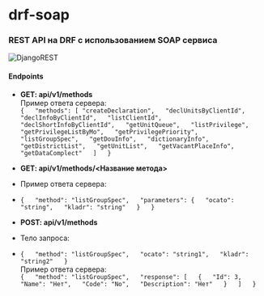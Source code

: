 # drf-soap

### REST API на DRF c использованием SOAP сервиса

![DjangoREST](https://img.shields.io/badge/DJANGO-REST-ff1709?style=for-the-badge&logo=django&logoColor=white&color=ff1709&labelColor=gray)

#### Endpoints

* **GET: api/v1/methods**  
Пример ответа сервера:  
`{  
   "methods": [
        "createDeclaration",  
        "declUnitsByClientId",  
        "declInfoByClientId",  
        "listClientId",  
        "declShortInfoByClientId",  
        "getUnitQueue",  
        "listPrivilege",  
        "getPrivilegeListByMo",  
        "getPrivilegePriority",  
        "listGroupSpec",  
        "getDouInfo",  
        "dictionaryInfo",  
        "getDistrictList",  
        "getUnitList",  
        "getVacantPlaceInfo",  
        "getDataComplect"  
     ]  
} `

* **GET: api/v1/methods/<Название метода>**   
* Пример ответа сервера:  
* `{  
    "method": "listGroupSpec",  
    "parameters": {  
        "ocato": "string",  
        "kladr": "string"  
   }  
} `
* **POST: api/v1/methods**  
* Тело запроса:  
* ` {  
    "method": "listGroupSpec",  
    "ocato": "string1",  
    "kladr": "string2"  
} 
 `  
 Пример ответа сервера:    
 ` {  
     "method": "listGroupSpec",  
     "response": [  
     {  
            "Id": 3,  
            "Name": "Нет",  
            "Code": "No",  
            "Description": "Нет"  
     }  
    ]  
} `
